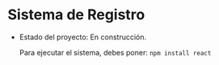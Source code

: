 <h1>Sistema de Registro</h1>

- Estado del proyecto: En construcción.

  Para ejecutar el sistema, debes poner:
  ```npm install react```
  
